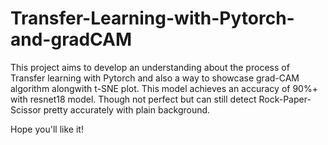 # Transfer-Learning-with-Pytorch-and-gradCAM
This project aims to develop an understanding about the process of Transfer learning with Pytorch and also a way to showcase grad-CAM algorithm alongwith t-SNE plot. This model achieves an accuracy of 90%+ with resnet18 model. 
Though not perfect but can still detect Rock-Paper-Scissor pretty accurately with plain background.

Hope you'll like it!
